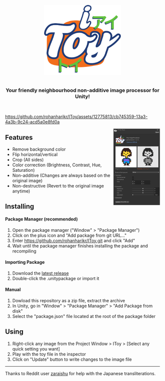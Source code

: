 <div align="center">
<img src="./README/logo.png" alt="IToy" align="center" width="250px" />
</div>
<br/>
<h3 align="center">Your friendly neighbourhood non-additive image processor for Unity!</h3>
<br/>

https://github.com/rohanharikr/IToy/assets/12775813/cb745359-13a3-4a3b-9c24-acd5a0e8fd0a

<img align="right" src="./README/inspector.png" width="30%"/>

## Features 

- Remove background color
- Flip horizontal/vertical
- Crop (All sides)
- Color correction (Brightness, Contrast, Hue, Saturation)
- Non-additive (Changes are always based on the original image)
- Non-destructive (Revert to the original image anytime)

## Installing

#### Package Manager (recommended)

1. Open the package manager ("Window" > "Package Manager")
1. Click on the plus icon and "Add package from git URL..."
1. Enter https://github.com/rohanharikr/IToy.git and click "Add"
1. Wait until the package manager finishes installing the package and recompiling

#### Importing Package

1. Download the [latest release](https://github.com/rohanharikr/IToy/releases)
1. Double-click the .unitypackage or import it
   
#### Manual 

1. Dowload this repository as a zip file, extract the archive
1. In Unity, go in "Window" > "Package Manager" > "Add Package from disk"
1. Select the "package.json" file located at the root of the package folder

## Using

1. Right-click any image from the Project Window > IToy > [Select any quick setting you want]
2. Play with the toy file in the inspector
3. Click on "Update" button to write changes to the image file

---

Thanks to Reddit user [zaraishu](https://www.reddit.com/user/zaraishu/) for help with the Japanese transliterations.
